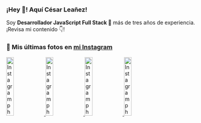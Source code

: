 <h3>¡Hey 👋! Aquí César Leañez!</h3>

<p>Soy <strong>Desarrollador JavaScript Full Stack 🚀</strong> más de tres años de experiencia.<br />¡Revisa mi contenido 👇!</p>

### 📸 Mis últimas fotos en [mi Instagram](https://instagram.com/cele)


<a href='https://instagram.com/p/C-FxtqCMb5L' target='_blank'>
  <img width='20%' src='https://instagram.flba2-1.fna.fbcdn.net/v/t51.29350-15/453564940_2193561250996428_5263815856920052200_n.jpg?stp=dst-jpg_e15&_nc_ht=instagram.flba2-1.fna.fbcdn.net&_nc_cat=100&_nc_ohc=8sLnsyy-Ui0Q7kNvgFEROzm&gid=3876d7f693f84645ad3870cfa9b5fa6b&edm=APU89FABAAAA&ccb=7-5&oh=00_AYCQ4m8h51wTrxKklyCFYMuejbSqWSxQ0kQVEwY1i47blw&oe=66B60083&_nc_sid=bc0c2c' alt='Instagram photo' />
</a>
<a href='https://instagram.com/p/C1UpuSGLQiG' target='_blank'>
  <img width='20%' src='https://instagram.flba2-1.fna.fbcdn.net/v/t51.29350-15/412513918_1325803934584302_4400498733289087214_n.jpg?stp=dst-jpg_e15&_nc_ht=instagram.flba2-1.fna.fbcdn.net&_nc_cat=106&_nc_ohc=XZDe450nozgQ7kNvgHSPocT&gid=3876d7f693f84645ad3870cfa9b5fa6b&edm=APU89FABAAAA&ccb=7-5&oh=00_AYB4VrzRy3-v9XtPIxuQckxpc-cMQZrWAIYjHRyRnintsQ&oe=66B6069D&_nc_sid=bc0c2c' alt='Instagram photo' />
</a>
<a href='https://instagram.com/p/CzMY3lzxgmx' target='_blank'>
  <img width='20%' src='https://instagram.flba2-1.fna.fbcdn.net/v/t51.29350-15/398916226_819142863293745_2426123683154743297_n.webp?stp=dst-jpg_e35&_nc_ht=instagram.flba2-1.fna.fbcdn.net&_nc_cat=109&_nc_ohc=sPiBCSBxKsoQ7kNvgErjDBd&gid=3876d7f693f84645ad3870cfa9b5fa6b&edm=APU89FABAAAA&ccb=7-5&oh=00_AYDGQK7ps4vNsm_8B1fsexFUZE6GtAXrdn7Xf3Enst64yg&oe=66B6058C&_nc_sid=bc0c2c' alt='Instagram photo' />
</a>
<a href='https://instagram.com/p/CygbQv4uqxM' target='_blank'>
  <img width='20%' src='https://instagram.flba2-1.fna.fbcdn.net/v/t51.29350-15/391525959_236593062741789_5868561716480810596_n.webp?stp=dst-jpg_e35&_nc_ht=instagram.flba2-1.fna.fbcdn.net&_nc_cat=109&_nc_ohc=tJ94aVknjaoQ7kNvgG2_6jj&gid=3876d7f693f84645ad3870cfa9b5fa6b&edm=APU89FABAAAA&ccb=7-5&oh=00_AYAJ3rfZY8Nbw0gEwihOSx-cMWkt7CeXLvNKTSxUaPPqOA&oe=66B60BC8&_nc_sid=bc0c2c' alt='Instagram photo' />
</a>
